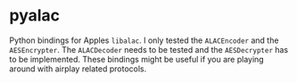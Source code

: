 # pyalac
Python bindings for Apples `libalac`. I only tested the `ALACEncoder` and the `AESEncrypter`. The `ALACDecoder` needs to be tested and the `AESDecrypter` has to be implemented. These bindings might be useful if you are playing around with airplay related protocols.
